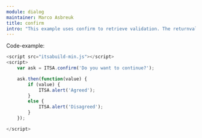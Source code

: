 ```yaml
---
module: dialog
maintainer: Marco Asbreuk
title: confirm
intro: "This example uses confirm to retrieve validation. The returnvalue is handled by the promise and will be shown by an alert."
---
```


<p class="spaced">Code-example:</p>


```js
<script src="itsabuild-min.js"></script>
<script>
    var ask = ITSA.confirm('Do you want to continue?');

    ask.then(function(value) {
        if (value) {
            ITSA.alert('Agreed');
        }
        else {
            ITSA.alert('Disagreed');
        }
    });

</script>
```

<script src="../../dist/itsabuild-min.js"></script>
<script>
    var ask = ITSA.confirm('Do you want to continue?');

    ask.then(function(value) {
        if (value) {
            ITSA.alert('Agreed');
        }
        else {
            ITSA.alert('Disagreed');
        }
    });
</script>
